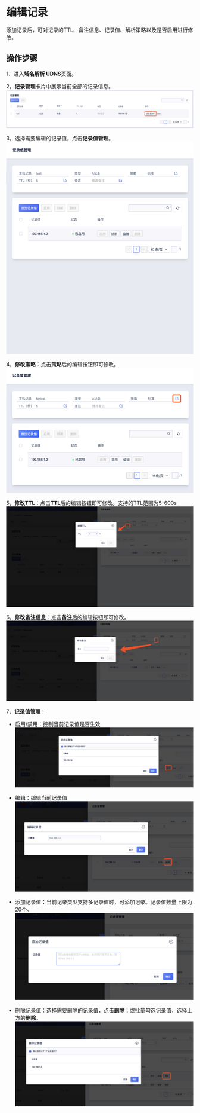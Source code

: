 # 编辑记录

添加记录后，可对记录的TTL、备注信息、记录值、解析策略以及是否启用进行修改。

## 操作步骤

1、进入**域名解析 UDNS**页面。

2，**记录管理**卡片中展示当前全部的记录信息。
![](/images/editrecord01.png)


3，选择需要编辑的记录值，点击**记录值管理**。
![](/images/editrecord02.png)

4，**修改策略**：点击**策略**后的编辑按钮即可修改。
![](/images/editrecord09.png)


5，**修改TTL**：点击**TTL**后的编辑按钮即可修改。支持的TTL范围为5-600s
![](/images/editrecord03.png)


6，**修改备注信息**：点击**备注**后的编辑按钮即可修改。
![](/images/editrecord04.png)


7，**记录值管理**：
  
  *  启用/禁用：控制当前记录值是否生效
  ![](/images/editrecord05.png)

  
  *  编辑：编辑当前记录值
  ![](/images/editrecord06.png)

  
  *  添加记录值：当前记录类型支持多记录值时，可添加记录。记录值数量上限为20个。
  ![](/images/editrecord07.png)

  
  *  删除记录值：选择需要删除的记录值，点击**删除**；或批量勾选记录值，选择上方的**删除**。
  ![](/images/editrecord08.png)




